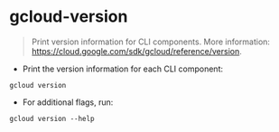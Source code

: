# gcloud-version

> Print version information for CLI components.
> More information: <https://cloud.google.com/sdk/gcloud/reference/version>.

- Print the version information for each CLI component:

`gcloud version`

- For additional flags, run:

`gcloud version --help`
